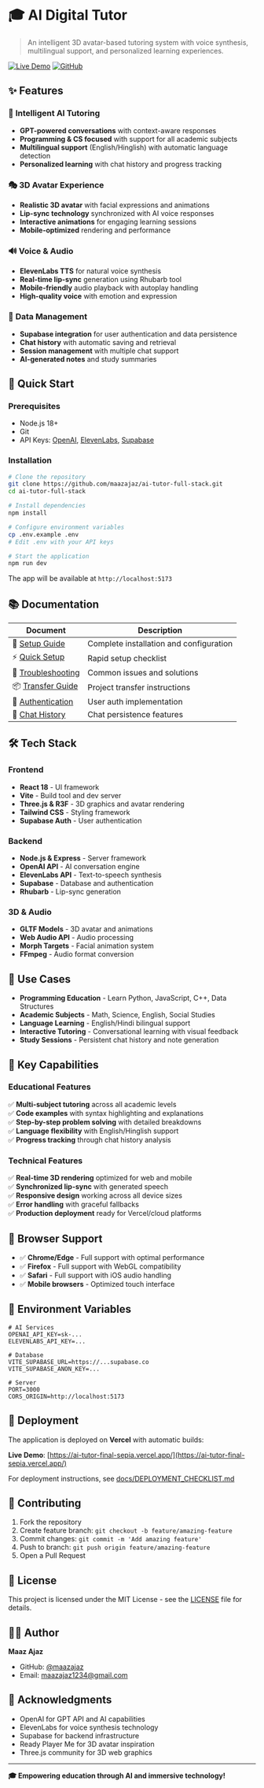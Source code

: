 # 🎓 AI Digital Tutor

> An intelligent 3D avatar-based tutoring system with voice synthesis, multilingual support, and personalized learning experiences.

[![Live Demo](https://img.shields.io/badge/🚀-Live%20Demo-success?style=for-the-badge)](https://ai-tutor-final-sepia.vercel.app/)
[![GitHub](https://img.shields.io/badge/📁-GitHub-black?style=for-the-badge&logo=github)](https://github.com/maazajaz/ai-tutor-full-stack)

## ✨ Features

### 🤖 **Intelligent AI Tutoring**
- **GPT-powered conversations** with context-aware responses
- **Programming & CS focused** with support for all academic subjects
- **Multilingual support** (English/Hinglish) with automatic language detection
- **Personalized learning** with chat history and progress tracking

### 🎭 **3D Avatar Experience**
- **Realistic 3D avatar** with facial expressions and animations
- **Lip-sync technology** synchronized with AI voice responses
- **Interactive animations** for engaging learning sessions
- **Mobile-optimized** rendering and performance

### 🔊 **Voice & Audio**
- **ElevenLabs TTS** for natural voice synthesis
- **Real-time lip-sync** generation using Rhubarb tool
- **Mobile-friendly** audio playback with autoplay handling
- **High-quality voice** with emotion and expression

### 💾 **Data Management**
- **Supabase integration** for user authentication and data persistence
- **Chat history** with automatic saving and retrieval
- **Session management** with multiple chat support
- **AI-generated notes** and study summaries

## 🚀 Quick Start

### Prerequisites
- Node.js 18+ 
- Git
- API Keys: [OpenAI](https://platform.openai.com/), [ElevenLabs](https://elevenlabs.io/), [Supabase](https://supabase.com/)

### Installation
```bash
# Clone the repository
git clone https://github.com/maazajaz/ai-tutor-full-stack.git
cd ai-tutor-full-stack

# Install dependencies
npm install

# Configure environment variables
cp .env.example .env
# Edit .env with your API keys

# Start the application
npm run dev
```

The app will be available at `http://localhost:5173`

## 📚 Documentation

| Document | Description |
|----------|-------------|
| 📖 [Setup Guide](docs/COMPLETE_SETUP_GUIDE.md) | Complete installation and configuration |
| ⚡ [Quick Setup](docs/QUICK_SETUP_CHECKLIST.md) | Rapid setup checklist |
| 🔧 [Troubleshooting](docs/TROUBLESHOOTING.md) | Common issues and solutions |
| 📦 [Transfer Guide](docs/TRANSFER_CHECKLIST.md) | Project transfer instructions |
| 🔐 [Authentication](docs/AUTHENTICATION_FEATURES.md) | User auth implementation |
| 💬 [Chat History](docs/CHAT_HISTORY_GUIDE.md) | Chat persistence features |

## 🛠️ Tech Stack

### Frontend
- **React 18** - UI framework
- **Vite** - Build tool and dev server  
- **Three.js & R3F** - 3D graphics and avatar rendering
- **Tailwind CSS** - Styling framework
- **Supabase Auth** - User authentication

### Backend
- **Node.js & Express** - Server framework
- **OpenAI API** - AI conversation engine
- **ElevenLabs API** - Text-to-speech synthesis
- **Supabase** - Database and authentication
- **Rhubarb** - Lip-sync generation

### 3D & Audio
- **GLTF Models** - 3D avatar and animations
- **Web Audio API** - Audio processing
- **Morph Targets** - Facial animation system
- **FFmpeg** - Audio format conversion

## 🎯 Use Cases

- **Programming Education** - Learn Python, JavaScript, C++, Data Structures
- **Academic Subjects** - Math, Science, English, Social Studies  
- **Language Learning** - English/Hindi bilingual support
- **Interactive Tutoring** - Conversational learning with visual feedback
- **Study Sessions** - Persistent chat history and note generation

## 🌟 Key Capabilities

### Educational Features
✅ **Multi-subject tutoring** across all academic levels  
✅ **Code examples** with syntax highlighting and explanations  
✅ **Step-by-step problem solving** with detailed breakdowns  
✅ **Language flexibility** with English/Hinglish support  
✅ **Progress tracking** through chat history analysis  

### Technical Features  
✅ **Real-time 3D rendering** optimized for web and mobile  
✅ **Synchronized lip-sync** with generated speech  
✅ **Responsive design** working across all device sizes  
✅ **Error handling** with graceful fallbacks  
✅ **Production deployment** ready for Vercel/cloud platforms  

## 📱 Browser Support

- ✅ **Chrome/Edge** - Full support with optimal performance
- ✅ **Firefox** - Full support with WebGL compatibility
- ✅ **Safari** - Full support with iOS audio handling
- ✅ **Mobile browsers** - Optimized touch interface

## 🔧 Environment Variables

```env
# AI Services
OPENAI_API_KEY=sk-...
ELEVENLABS_API_KEY=...

# Database  
VITE_SUPABASE_URL=https://...supabase.co
VITE_SUPABASE_ANON_KEY=...

# Server
PORT=3000
CORS_ORIGIN=http://localhost:5173
```

## 🚀 Deployment

The application is deployed on **Vercel** with automatic builds:

**Live Demo**: [https://ai-tutor-final-sepia.vercel.app/](https://ai-tutor-final-sepia.vercel.app/)

For deployment instructions, see [docs/DEPLOYMENT_CHECKLIST.md](docs/DEPLOYMENT_CHECKLIST.md)

## 🤝 Contributing

1. Fork the repository
2. Create feature branch: `git checkout -b feature/amazing-feature`
3. Commit changes: `git commit -m 'Add amazing feature'`
4. Push to branch: `git push origin feature/amazing-feature`
5. Open a Pull Request

## 📄 License

This project is licensed under the MIT License - see the [LICENSE](LICENSE) file for details.

## 👨‍💻 Author

**Maaz Ajaz**
- GitHub: [@maazajaz](https://github.com/maazajaz)
- Email: maazajaz1234@gmail.com

## 🙏 Acknowledgments

- OpenAI for GPT API and AI capabilities
- ElevenLabs for voice synthesis technology  
- Supabase for backend infrastructure
- Ready Player Me for 3D avatar inspiration
- Three.js community for 3D web graphics

---

**🎓 Empowering education through AI and immersive technology!**
